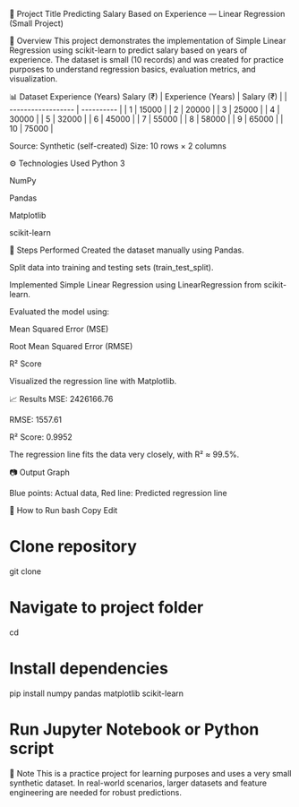 📄 Project Title
Predicting Salary Based on Experience — Linear Regression (Small Project)

📌 Overview
This project demonstrates the implementation of Simple Linear Regression using scikit-learn to predict salary based on years of experience.
The dataset is small (10 records) and was created for practice purposes to understand regression basics, evaluation metrics, and visualization.

📊 Dataset
Experience (Years)	Salary (₹)
| Experience (Years) | Salary (₹) |
| ------------------ | ---------- |
| 1                  | 15000      |
| 2                  | 20000      |
| 3                  | 25000      |
| 4                  | 30000      |
| 5                  | 32000      |
| 6                  | 45000      |
| 7                  | 55000      |
| 8                  | 58000      |
| 9                  | 65000      |
| 10                 | 75000      |


Source: Synthetic (self-created)
Size: 10 rows × 2 columns

⚙️ Technologies Used
Python 3

NumPy

Pandas

Matplotlib

scikit-learn

🧠 Steps Performed
Created the dataset manually using Pandas.

Split data into training and testing sets (train_test_split).

Implemented Simple Linear Regression using LinearRegression from scikit-learn.

Evaluated the model using:

Mean Squared Error (MSE)

Root Mean Squared Error (RMSE)

R² Score

Visualized the regression line with Matplotlib.

📈 Results
MSE: 2426166.76

RMSE: 1557.61

R² Score: 0.9952

The regression line fits the data very closely, with R² ≈ 99.5%.

📷 Output Graph

Blue points: Actual data, Red line: Predicted regression line

🚀 How to Run
bash
Copy
Edit
# Clone repository
git clone <your-repo-link>

# Navigate to project folder
cd <project-folder>

# Install dependencies
pip install numpy pandas matplotlib scikit-learn

# Run Jupyter Notebook or Python script
📌 Note
This is a practice project for learning purposes and uses a very small synthetic dataset. In real-world scenarios, larger datasets and feature engineering are needed for robust predictions.
